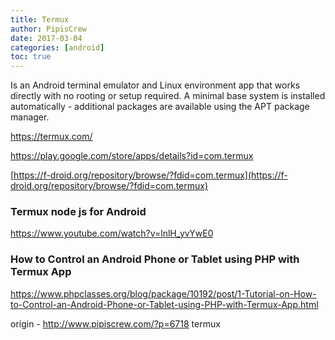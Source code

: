 ```yaml
---
title: Termux
author: PipisCrew
date: 2017-03-04
categories: [android]
toc: true
---
```


Is an Android terminal emulator and Linux environment app that works directly with no rooting or setup required. A minimal base system is installed automatically - additional packages are available using the APT package manager.

https://termux.com/

https://play.google.com/store/apps/details?id=com.termux

[https://f-droid.org/repository/browse/?fdid=com.termux](https://f-droid.org/repository/browse/?fdid=com.termux)

### Termux node js for Android

https://www.youtube.com/watch?v=lnlH_yvYwE0

### How to Control an Android Phone or Tablet using PHP with Termux App

https://www.phpclasses.org/blog/package/10192/post/1-Tutorial-on-How-to-Control-an-Android-Phone-or-Tablet-using-PHP-with-Termux-App.html

origin - http://www.pipiscrew.com/?p=6718 termux